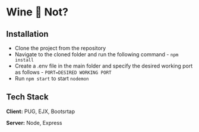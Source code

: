 
# Wine 🍷 Not?




## Installation

- Clone the project from the repository
- Navigate to the cloned folder and run the following command - `npm install`
- Create a .env file in the main folder and specify the desired working port as follows - `PORT=DESIRED WORKING PORT`
- Run `npm start` to start `nodemon`

## Tech Stack

**Client:** PUG, EJX, Bootsrtap

**Server:** Node, Express

